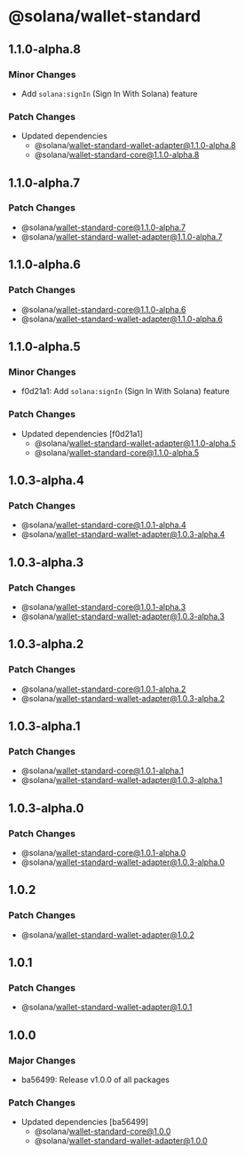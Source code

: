 # @solana/wallet-standard

## 1.1.0-alpha.8

### Minor Changes

-   Add `solana:signIn` (Sign In With Solana) feature

### Patch Changes

-   Updated dependencies
    -   @solana/wallet-standard-wallet-adapter@1.1.0-alpha.8
    -   @solana/wallet-standard-core@1.1.0-alpha.8

## 1.1.0-alpha.7

### Patch Changes

-   @solana/wallet-standard-core@1.1.0-alpha.7
-   @solana/wallet-standard-wallet-adapter@1.1.0-alpha.7

## 1.1.0-alpha.6

### Patch Changes

-   @solana/wallet-standard-core@1.1.0-alpha.6
-   @solana/wallet-standard-wallet-adapter@1.1.0-alpha.6

## 1.1.0-alpha.5

### Minor Changes

-   f0d21a1: Add `solana:signIn` (Sign In With Solana) feature

### Patch Changes

-   Updated dependencies [f0d21a1]
    -   @solana/wallet-standard-wallet-adapter@1.1.0-alpha.5
    -   @solana/wallet-standard-core@1.1.0-alpha.5

## 1.0.3-alpha.4

### Patch Changes

-   @solana/wallet-standard-core@1.0.1-alpha.4
-   @solana/wallet-standard-wallet-adapter@1.0.3-alpha.4

## 1.0.3-alpha.3

### Patch Changes

-   @solana/wallet-standard-core@1.0.1-alpha.3
-   @solana/wallet-standard-wallet-adapter@1.0.3-alpha.3

## 1.0.3-alpha.2

### Patch Changes

-   @solana/wallet-standard-core@1.0.1-alpha.2
-   @solana/wallet-standard-wallet-adapter@1.0.3-alpha.2

## 1.0.3-alpha.1

### Patch Changes

-   @solana/wallet-standard-core@1.0.1-alpha.1
-   @solana/wallet-standard-wallet-adapter@1.0.3-alpha.1

## 1.0.3-alpha.0

### Patch Changes

-   @solana/wallet-standard-core@1.0.1-alpha.0
-   @solana/wallet-standard-wallet-adapter@1.0.3-alpha.0

## 1.0.2

### Patch Changes

-   @solana/wallet-standard-wallet-adapter@1.0.2

## 1.0.1

### Patch Changes

-   @solana/wallet-standard-wallet-adapter@1.0.1

## 1.0.0

### Major Changes

-   ba56499: Release v1.0.0 of all packages

### Patch Changes

-   Updated dependencies [ba56499]
    -   @solana/wallet-standard-core@1.0.0
    -   @solana/wallet-standard-wallet-adapter@1.0.0
